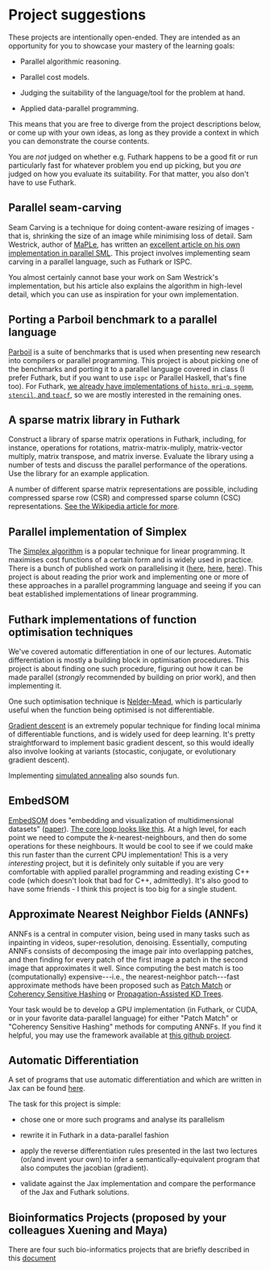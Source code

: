 # Project suggestions

These projects are intentionally open-ended.  They are intended as an
opportunity for you to showcase your mastery of the learning goals:

* Parallel algorithmic reasoning.

* Parallel cost models.

* Judging the suitability of the language/tool for the problem at
  hand.

* Applied data-parallel programming.

This means that you are free to diverge from the project descriptions
below, or come up with your own ideas, as long as they provide a
context in which you can demonstrate the course contents.

You are *not* judged on whether e.g. Futhark happens to be a good fit
or run particularly fast for whatever problem you end up picking, but
you *are* judged on how you evaluate its suitability.  For that
matter, you also don't have to use Futhark.

## Parallel seam-carving

Seam Carving is a technique for doing content-aware resizing of
images - that is, shrinking the size of an image while minimising loss
of detail.  Sam Westrick, author of
[MaPLe](https://github.com/MPLLang/mpl), has written an [excellent
article on his own implementation in parallel
SML](https://shwestrick.github.io/2020/07/29/seam-carve.html).  This
project involves implementing seam carving in a parallel language,
such as Futhark or ISPC.

You almost certainly cannot base your work on Sam Westrick's
implementation, but his article also explains the algorithm in
high-level detail, which you can use as inspiration for your own
implementation.

## Porting a Parboil benchmark to a parallel language

[Parboil](http://impact.crhc.illinois.edu/parboil/parboil.aspx) is a
suite of benchmarks that is used when presenting new research into
compilers or parallel programming.  This project is about picking one
of the benchmarks and porting it to a parallel language covered in
class (I prefer Futhark, but if you want to use `ispc` or Parallel
Haskell, that's fine too).  For Futhark, [we already have
implementations of `histo`, `mri-q`, `sgemm`, `stencil`, and
`tpacf`](https://github.com/diku-dk/futhark-benchmarks/tree/master/parboil),
so we are mostly interested in the remaining ones.

## A sparse matrix library in Futhark

Construct a library of sparse matrix operations in Futhark, including,
for instance, operations for rotations, matrix-matrix-muliply,
matrix-vector multiply, matrix transpose, and matrix inverse. Evaluate
the library using a number of tests and discuss the parallel
performance of the operations. Use the library for an example
application.

A number of different sparse matrix representations are possible,
including compressed sparse row (CSR) and compressed sparse column
(CSC) representations. [See the Wikipedia article for
more](https://en.wikipedia.org/wiki/Sparse_matrix).

## Parallel implementation of Simplex

The [Simplex
algorithm](https://en.wikipedia.org/wiki/Simplex_algorithm) is a
popular technique for linear programming.  It maximises cost functions
of a certain form and is widely used in practice.  There is a bunch of
published work on parallelising it
([here](https://dl.acm.org/doi/10.1016/S0167-6377%2800%2900017-1),
[here](https://dl.acm.org/doi/10.1109/IPDPS.2011.362),
[here](https://www.sciencedirect.com/science/article/abs/pii/S0096300314014714)).
This project is about reading the prior work and implementing one or
more of these approaches in a parallel programming language and seeing
if you can beat established implementations of linear programming.

## Futhark implementations of function optimisation techniques

We've covered automatic differentiation in one of our lectures.
Automatic differentiation is mostly a building block in optimisation
procedures.  This project is about finding one such procedure,
figuring out how it can be made parallel (*strongly* recommended by
building on prior work), and then implementing it.

One such optimisation technique is
[Nelder-Mead](https://en.wikipedia.org/wiki/Nelder%E2%80%93Mead_method),
which is particularly useful when the function being optimised is not
differentiable.

[Gradient descent](https://en.wikipedia.org/wiki/Gradient_descent) is
an extremely popular technique for finding local minima of
differentiable functions, and is widely used for deep learning.  It's
pretty straightforward to implement basic gradient descent, so this
would ideally also involve looking at variants (stocastic, conjugate,
or evolutionary gradient descent).

Implementing [simulated
annealing](https://en.wikipedia.org/wiki/Simulated_annealing) also
sounds fun.

## EmbedSOM

[EmbedSOM](https://github.com/exaexa/EmbedSOM) does "embedding and
visualization of multidimensional datasets"
([paper](https://f1000research.com/articles/8-2120)).  [The core loop
looks like
this](https://github.com/exaexa/EmbedSOM/blob/b118a0eba4ad486ef32288d5c88c55ffe6d33e96/src/embed.cpp#L391-L401).
At a high level, for each point we need to compute the
*k*-nearest-neighbours, and then do some operations for these
neighbours.  It would be cool to see if we could make this run faster
than the current CPU implementation!  This is a very *interesting*
project, but it is definitely only suitable if you are very
comfortable with applied parallel programming and reading existing C++
code (which doesn't look that bad for C++, admittedly).  It's also
good to have some friends - I think this project is too big for a
single student.

## Approximate Nearest Neighbor Fields (ANNFs)

ANNFs is a central in computer vision, being used in many tasks such
as inpainting in videos, super-resolution, denoising. Essentially,
computing ANNFs consists of decomposing the image pair into overlapping
patches, and then finding for every patch of the first image a patch
in the second image that approximates it well. Since computing the
best match is too (computationally) expensive---i.e., the nearest-neighbor
patch---fast approximate methods have been proposed such as 
[Patch Match](material/ANNFs/patch-match.pdf) or 
[Coherency Sensitive Hashing](material/ANNFs/coherency-sens-hash.pdf) or
[Propagation-Assisted KD Trees](material/ANNFs/annf-kdtrees.pdf).

Your task would be to develop a GPU implementation (in Futhark, or CUDA,
or in your favorite data-parallel language) for either "Patch Match" or
"Coherency Sensitive Hashing" methods for computing ANNFs.
If you find it helpful, you may use the framework available at
[this github project](https://github.com/diku-dk/annfmp).

## Automatic Differentiation

A set of programs that use automatic differentiation and which are written in
Jax can be found [here](https://github.com/google/jax/tree/master/examples).

The task for this project is simple:

* chose one or more such programs and analyse its parallelism

* rewrite it in Futhark in a data-parallel fashion

* apply the reverse differentiation rules presented in the last two lectures
  (or/and invent your own) to infer a semantically-equivalent program
  that also computes the jacobian (gradient).

* validate against the Jax implementation and compare the performance
  of the Jax and Futhark solutions.

## Bioinformatics Projects (proposed by your colleagues Xuening and Maya)

There are four such bio-informatics projects that are briefly described
in this [document](material/bioinformatics/PFP_project_proposals_Bioinf.pdf)
